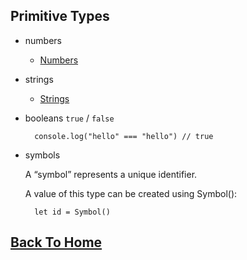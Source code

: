 
## Primitive Types

  - numbers
    - [Numbers](./numbers.md)
  - strings
    - [Strings](./strings.md)
    
  - booleans
    `true` / `false`
    ```
      console.log("hello" === "hello") // true
    ```
  - symbols
   
    A “symbol” represents a unique identifier.

    A value of this type can be created using Symbol():
    ```
      let id = Symbol()
    ```

## [Back To Home](./readme.md)